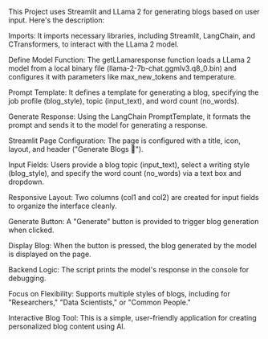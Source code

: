 This Project uses Streamlit and LLama 2 for generating blogs based on user input. Here's the description:

Imports: It imports necessary libraries, including Streamlit, LangChain, and CTransformers, to interact with the LLama 2 model.

Define Model Function: The getLLamaresponse function loads a LLama 2 model from a local binary file (llama-2-7b-chat.ggmlv3.q8_0.bin) and configures it with parameters like max_new_tokens and temperature.

Prompt Template: It defines a template for generating a blog, specifying the job profile (blog_style), topic (input_text), and word count (no_words).

Generate Response: Using the LangChain PromptTemplate, it formats the prompt and sends it to the model for generating a response.

Streamlit Page Configuration: The page is configured with a title, icon, layout, and header ("Generate Blogs 🤖").

Input Fields: Users provide a blog topic (input_text), select a writing style (blog_style), and specify the word count (no_words) via a text box and dropdown.

Responsive Layout: Two columns (col1 and col2) are created for input fields to organize the interface cleanly.

Generate Button: A "Generate" button is provided to trigger blog generation when clicked.

Display Blog: When the button is pressed, the blog generated by the model is displayed on the page.

Backend Logic: The script prints the model's response in the console for debugging.

Focus on Flexibility: Supports multiple styles of blogs, including for "Researchers," "Data Scientists," or "Common People."

Interactive Blog Tool: This is a simple, user-friendly application for creating personalized blog content using AI.
